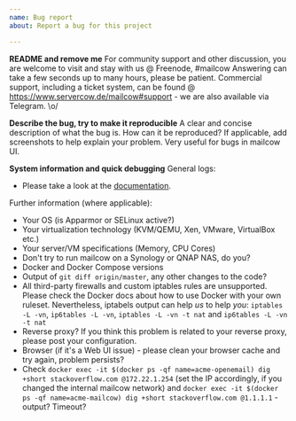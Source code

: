 ```yaml
---
name: Bug report
about: Report a bug for this project

---
```


**README and remove me**
For community support and other discussion, you are welcome to visit and stay with us @ Freenode, #mailcow
Answering can take a few seconds up to many hours, please be patient.
Commercial support, including a ticket system, can be found @ https://www.servercow.de/mailcow#support - we are also available via Telegram. \o/

**Describe the bug, try to make it reproducible**
A clear and concise description of what the bug is. How can it be reproduced? 
If applicable, add screenshots to help explain your problem. Very useful for bugs in mailcow UI.

**System information and quick debugging**
General logs:
- Please take a look at the [documentation](https://mailcow.github.io/mailcow-dockerized-docs/debug-logs/).

Further information (where applicable):
 - Your OS (is Apparmor or SELinux active?)
 - Your virtualization technology (KVM/QEMU, Xen, VMware, VirtualBox etc.)
 - Your server/VM specifications (Memory, CPU Cores)
 - Don't try to run mailcow on a Synology or QNAP NAS, do you?
 - Docker and Docker Compose versions
 - Output of `git diff origin/master`, any other changes to the code?
 - All third-party firewalls and custom iptables rules are unsupported. Please check the Docker docs about how to use Docker with your own ruleset. Nevertheless, iptabels output can help _us_ to help _you_: `iptables -L -vn`, `ip6tables -L -vn`, `iptables -L -vn -t nat` and `ip6tables -L -vn -t nat `
 - Reverse proxy? If you think this problem is related to your reverse proxy, please post your configuration.
 - Browser (if it's a Web UI issue) - please clean your browser cache and try again, problem persists?
 - Check `docker exec -it $(docker ps -qf name=acme-openemail) dig +short stackoverflow.com @172.22.1.254` (set the IP accordingly, if you changed the internal mailcow network) and `docker exec -it $(docker ps -qf name=acme-mailcow) dig +short stackoverflow.com @1.1.1.1` - output? Timeout?
